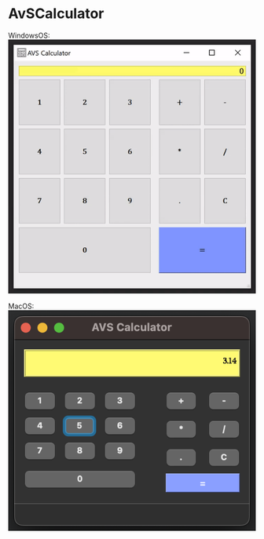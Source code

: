 # AvSCalculator

WindowsOS:
![Image alt](https://github.com/Al8xShu/AvSCalculator/blob/main/AVSCalculatorWindows.gif)

MacOS:
![Image alt](https://github.com/Al8xShu/AvSCalculator/blob/main/AVSCalculatorMac.png)
